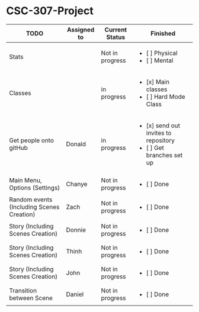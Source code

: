 # CSC-307-Project

| TODO           |  Assigned to   | Current Status | Finished     | 
|----------------|---------------|---------------|----------------|
| Stats         |               | Not in progress | <ul><li>[ ] Physical</li><li>[ ] Mental</li></ul> |
| Classes      |               | in progress | <ul><li>[x] Main classes</li><li>[ ] Hard Mode Class</li></ul> |
|Get people onto gitHub| Donald | in progress| <ul><li>[x] send out invites to repository</li><li>[ ] Get branches set up</li></ul>|
| Main Menu, Options (Settings) | Chanye | Not in progress | <ul><li>[ ] Done</li></ul> |
| Random events (Including Scenes Creation) | Zach | Not in progress | <ul><li>[ ] Done</li></ul> |
| Story (Including Scenes Creation) | Donnie | Not in progress | <ul><li>[ ] Done</li></ul> |
| Story (Including Scenes Creation) | Thinh | Not in progress | <ul><li>[ ] Done</li></ul> |
| Story (Including Scenes Creation) | John | Not in progress | <ul><li>[ ] Done</li></ul> |
| Transition between Scene | Daniel | Not in progress | <ul><li>[ ] Done</li></ul> |
